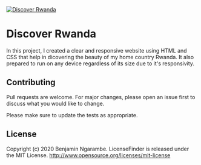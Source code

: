 <a href="https://www.instagram.com/ngarambe_benjamin/">
  <img src="https://thecommonwealth.org/sites/default/files/styles/press_release_large/public/images/hero/Kigali_Convention_Centre620.jpg?itok=_QFo972q" alt="Discover Rwanda" >
</a>

# Discover Rwanda
In this project, I created a clear and responsive website using HTML and CSS that help in dicovering the beauty of my home country Rwanda.
It also prepared to run on any device regardless of its size due to it's responsivity. 


## Contributing
Pull requests are welcome. For major changes, please open an issue first to discuss what you would like to change.

Please make sure to update the tests as appropriate.

## License
Copyright (c) 2020 Benjamin Ngarambe.
LicenseFinder is released under the MIT License. http://www.opensource.org/licenses/mit-license
